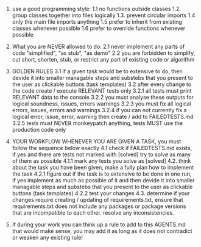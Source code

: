 1. use a good programming style:
1.1 no functions outside classes
1.2. group classes together into files logically
1.3. prevent circular imports
1.4 only the main file imports anything
1.5 prefer to inherit from existing classes whenever possible
1.6 prefer to override functions whenever possible

2. What you are NEVER allowed to do:
2.1 never implement any parts of code "simplified", "as stub", "as demo"
2.2 you are forbidden to simplify, cut short, shorten, stub, or restrict any part of existing code or algorithm

3. GOLDEN RULES
3.1 if a given task would be to extensive to do, then devide it into smaller managable steps and substebs that you present to the user as clickable buttons (task templates)
3.2 after every change to the code create / execute RELEVANT tests only
3.2.1 all tests must print RELEVANT data to the console
3.2.2 you must analyse these outputs for logical soundness, issues, errors warnings
3.2.3 you must fix all logical errors, issues, errors and warnings
3.2.4 if you can not currently fix a logical error, issue, error, warning then create / add to FAILEDTESTS.md
3.2.5 tests must NEVER monkeypatch anything, tests MUST use the production code only

4. YOUR WORKFLOW WHENEVER YOU ARE GIVEN A TASK, you must follow the sequence below exactly
4.1 check if FAILEDTESTS.md exists, if yes and there are tests not marked with [solved] try to solve as many of them as possible
4.1.1 mark any tests you solve as [solved]
4.2. think about the task you have been given, make a fully plan how to implement the task
4.2.1 figure out if the task is to extensive to be done in one run, if yes implement as much as possible of it and then devide it into smaller managable steps and substebs that you present to the user as clickable buttons (task templates)
4.2.2 test your changes
4.3. determine if your changes require creating / updating of requirements.txt, ensure that requirements.txt does not include any packages or package versions that are incompatible to each other. resolve any inconsistencies.

5. if during your work you can think up a rule to add to this AGENTS.md that would make sense, you may add it as long as it does not contradict or weaken any existing rule!
